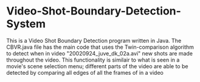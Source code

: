 # Video-Shot-Boundary-Detection-System
This is a Video Shot Boundary Detection program written in Java. The CBVR.java file has the main code that uses the Twin-comparison algorithm
to detect when in video "20020924_juve_dk_02a.avi" new shots are made throughout the video. This functionality is similair to what is seen in
a movie's scene selection menu; different parts of the video are able to be detected by comparing all edges of all the frames of in a video
